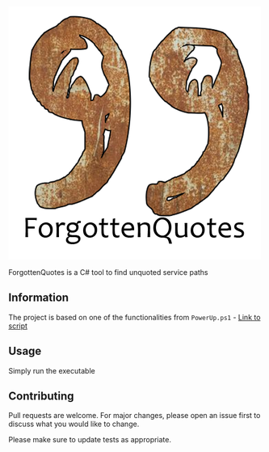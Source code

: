 <img src="Logo.png" />

ForgottenQuotes is a C# tool to find unquoted service paths

## Information

The project is based on one of the functionalities from `PowerUp.ps1` - [Link to script](https://github.com/PowerShellMafia/PowerSploit/blob/master/Privesc/PowerUp.ps1#L1425)

## Usage

Simply run the executable

## Contributing
Pull requests are welcome. For major changes, please open an issue first to discuss what you would like to change.

Please make sure to update tests as appropriate.
